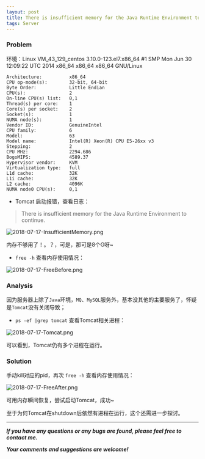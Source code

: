 ```yaml
---
layout: post
title: There is insufficient memory for the Java Runtime Environment to continue.
tags: Server
---
```


### Problem

环境：Linux VM_43_129_centos 3.10.0-123.el7.x86_64 #1 SMP Mon Jun 30 12:09:22 UTC 2014 x86_64 x86_64 x86_64 GNU/Linux

``` 
Architecture:          x86_64
CPU op-mode(s):        32-bit, 64-bit
Byte Order:            Little Endian
CPU(s):                2
On-line CPU(s) list:   0,1
Thread(s) per core:    1
Core(s) per socket:    2
Socket(s):             1
NUMA node(s):          1
Vendor ID:             GenuineIntel
CPU family:            6
Model:                 63
Model name:            Intel(R) Xeon(R) CPU E5-26xx v3
Stepping:              2
CPU MHz:               2294.686
BogoMIPS:              4589.37
Hypervisor vendor:     KVM
Virtualization type:   full
L1d cache:             32K
L1i cache:             32K
L2 cache:              4096K
NUMA node0 CPU(s):     0,1

```
- Tomcat 启动报错，查看日志：

> There is insufficient memory for the Java Runtime Environment to continue.

![2018-07-17-InsufficientMemory.png](https://github.com/heartsuit/heartsuit.github.io/raw/master/pictures/2018-07-17-InsufficientMemory.png)

内存不够用了！。？，可是，那可是8个G呀~

- `free -h` 查看内存使用情况：

![2018-07-17-FreeBefore.png](https://github.com/heartsuit/heartsuit.github.io/raw/master/pictures/2018-07-17-FreeBefore.png)

### Analysis

因为服务器上除了`Java`环境，`MQ`、`MySQL`服务外，基本没其他的主要服务了，怀疑是`Tomcat`没有关闭导致；

- `ps -ef |grep tomcat` 查看Tomcat相关进程：

![2018-07-17-Tomcat.png](https://github.com/heartsuit/heartsuit.github.io/raw/master/pictures/2018-07-17-Tomcat.png)

可以看到，Tomcat仍有多个进程在运行。

### Solution

手动kill对应的pid，再次 `free -h` 查看内存使用情况：

![2018-07-17-FreeAfter.png](https://github.com/heartsuit/heartsuit.github.io/raw/master/pictures/2018-07-17-FreeAfter.png)

可用内存瞬间恢复，尝试启动Tomcat，成功~

至于为何Tomcat在shutdown后依然有进程在运行，这个还需进一步探讨。

---
***If you have any questions or any bugs are found, please feel free to contact me.***

***Your comments and suggestions are welcome!***